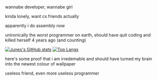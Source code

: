 <!--
**junekomeiji/junekomeiji** is a ✨ _special_ ✨ repository because its `README.md` (this file) appears on your GitHub profile.

Here are some ideas to get you started:

- 🔭 I’m currently working on ...
- 🌱 I’m currently learning ...
- 👯 I’m looking to collaborate on ...
- 🤔 I’m looking for help with ...
- 💬 Ask me about ...
- 📫 How to reach me: ...
- 😄 Pronouns: ...
- ⚡ Fun fact: ...
-->

<p>wannabe developer, wannabe girl</p>
<p>kinda lonely, want cs friends actually</p>
<p>apparently i do assembly now</p>
<p>unironically the worst programmer on earth, should have quit coding and killed herself 4 years ago (and counting) </p>

[![Junes's GitHub stats](https://github-readme-stats.vercel.app/api?username=junekomeiji)](https://github.com/anuraghazra/github-readme-stats)
[![Top Langs](https://github-readme-stats.vercel.app/api/top-langs/?username=junekomeiji&layout=compact)](https://github.com/anuraghazra/github-readme-stats)

<p>here's some proof that i am irredemable and should have turned my brain into the newest colour of wallpaper</p>

<p>useless friend, even more useless programmer</p>
